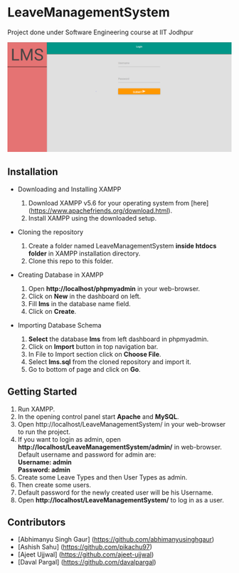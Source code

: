 # LeaveManagementSystem
Project done under Software Engineering course at IIT Jodhpur

![Image](lms.png)

## Installation
- Downloading and Installing XAMPP
  1. Download XAMPP v5.6 for your operating system from [here] (https://www.apachefriends.org/download.html).
  2. Install XAMPP using the downloaded setup.

- Cloning the repository
  1. Create a folder named LeaveManagementSystem **inside htdocs folder** in XAMPP installation directory.
  2. Clone this repo to this folder.

- Creating Database in XAMPP
  1. Open **http://localhost/phpmyadmin** in your web-browser.
  2. Click on **New** in the dashboard on left.
  3. Fill **lms** in the database name field.
  4. Click on **Create**.

- Importing Database Schema
  1. **Select** the database **lms** from left dashboard in phpmyadmin.
  2. Click on **Import** button in top navigation bar.
  3. In File to Import section click on **Choose File**.
  4. Select **lms.sql** from the cloned repository and import it.
  5. Go to bottom of page and click on **Go**.

## Getting Started
1. Run XAMPP.
2. In the opening control panel start **Apache** and **MySQL**.
3. Open http://localhost/LeaveManagementSystem/ in your web-browser to run the project.
4. If you want to login as admin, open **http://localhost/LeaveManagementSystem/admin/** in web-browser.  
   Default username and password for admin are:  
   **Username: admin**  
   **Password: admin**
5. Create some Leave Types and then User Types as admin.
6. Then create some users.
7. Default password for the newly created user will be his Username.
8. Open **http://localhost/LeaveManagementSystem/** to log in as a user.

## Contributors
- [Abhimanyu Singh Gaur] (https://github.com/abhimanyusinghgaur)
- [Ashish Sahu] (https://github.com/pikachu97)
- [Ajeet Ujjwal] (https://github.com/ajeet-ujjwal)
- [Daval Pargal] (https://github.com/davalpargal)
